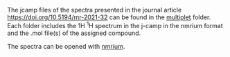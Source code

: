The jcamp files of the spectra presented in the journal article https://doi.org/10.5194/mr-2021-32 can be found in the [multiplet](./multiplet) folder. Each folder includes the 1H <sup>1</sup>H spectrum in the j-camp in the nmrium format and the .mol file(s) of the assigned compound.

The spectra can be opened with [nmrium](https://www.nmrium.org/nmrium#?toc=https%3A%2F%2Fcheminfo.github.io%2Fnmr-dataset3%2Fmultiplet%2Findex.json).
